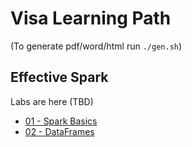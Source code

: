 <link rel='stylesheet' href='assets/css/main.css'/>

# Visa Learning Path

(To generate pdf/word/html run `./gen.sh`)

## Effective Spark

Labs are here (TBD)

- [01 - Spark Basics](01-Spark-Basics.md)
- [02 - DataFrames](02-Spark-DataFrames.md)
